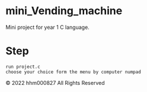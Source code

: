 # mini_Vending_machine

Mini project for year 1 C language.

# Step

    run project.c
    choose your choice form the menu by computer numpad

© 2022 hhm000827 All Rights Reserved
